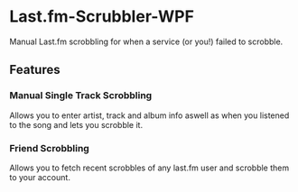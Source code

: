 # Last.fm-Scrubbler-WPF
Manual Last.fm scrobbling for when a service (or you!) failed to scrobble.

## Features
### Manual Single Track Scrobbling
Allows you to enter artist, track and album info aswell as when you listened to the song and lets you scrobble it.

### Friend Scrobbling
Allows you to fetch recent scrobbles of any last.fm user and scrobble them to your account.
